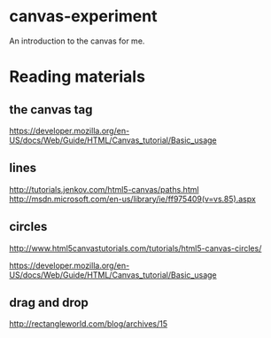 canvas-experiment
=================

An introduction to the canvas for me.

Reading materials
=================
## the canvas tag
https://developer.mozilla.org/en-US/docs/Web/Guide/HTML/Canvas_tutorial/Basic_usage

## lines
http://tutorials.jenkov.com/html5-canvas/paths.html
http://msdn.microsoft.com/en-us/library/ie/ff975409(v=vs.85).aspx

## circles
http://www.html5canvastutorials.com/tutorials/html5-canvas-circles/

https://developer.mozilla.org/en-US/docs/Web/Guide/HTML/Canvas_tutorial/Basic_usage

## drag and drop
http://rectangleworld.com/blog/archives/15
